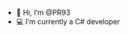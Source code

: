 - 👋 Hi, I’m @PR93
- :computer: I’m currently a C# developer 
  
  
    
  
     
    
          
  
  
      
      
  
   
  
